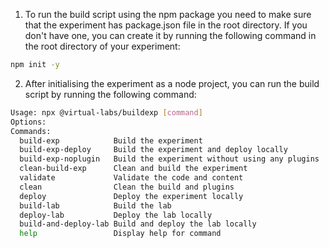 1. To run the build script using the npm package you need to make sure that the experiment has package.json file in the root directory. If you don't have one, you can create it by running the following command in the root directory of your experiment:
```bash
npm init -y
```
2. After initialising the experiment as a node project, you can run the build script by running the following command:
```bash
Usage: npx @virtual-labs/buildexp [command]
Options:
Commands:
  build-exp            Build the experiment
  build-exp-deploy     Build the experiment and deploy locally
  build-exp-noplugin   Build the experiment without using any plugins
  clean-build-exp      Clean and build the experiment
  validate             Validate the code and content
  clean                Clean the build and plugins
  deploy               Deploy the experiment locally
  build-lab            Build the lab
  deploy-lab           Deploy the lab locally
  build-and-deploy-lab Build and deploy the lab locally
  help                 Display help for command
```